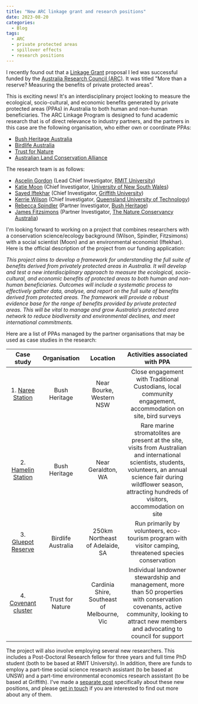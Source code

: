 ```yaml
---
title: "New ARC linkage grant and research positions"
date: 2023-08-20
categories:
  - Blog
tags:
  - ARC
  - private protected areas
  - spillover effects
  - research positions
---
```


I recently found out that a [Linkage Grant](https://www.arc.gov.au/funding-research/funding-schemes/linkage-program) proposal I led was successful funded by the [Australia Research Council (ARC)](https://www.arc.gov.au/). It was titled "More than a reserve? Measuring the benefits of private protected areas".

This is exciting news! It's an interdisciplinary project looking to measure the ecological, socio-cultural, and economic benefits generated by private protected areas (PPAs) in Australia to both human and non-human beneficiaries. The ARC Linkage Program is designed to fund academic research that is of direct relevance to industry partners, and the partners in this case are the following organisation, who either own or coordinate PPAs:

 * [Bush Heritage Australia](https://www.bushheritage.org.au/)
 * [Birdlife Australia](https://birdlife.org.au/)
 * [Trust for Nature]()
 * [Australian Land Conservation Alliance](https://alca.org.au/)

The research team is as follows:

 * [Ascelin Gordon](https://ascelin.github.io/) (Lead Chief Investigator, [RMIT University](https://www.rmit.edu.au/))
 * [Katie Moon](https://www.unsw.edu.au/staff/katie-moon) (Chief Investigator, [University of New South Wales](https://www.unsw.edu.au/))
 * [Sayed Iftekhar](https://experts.griffith.edu.au/25772-md-sayed-iftekhar) (Chief Investigator, [Griffith University](https://experts.griffith.edu.au/))
 * [Kerrie Wilson](https://www.qut.edu.au/about/our-people/academic-profiles/kerrie.wilson) (Chief Investigator, [Queensland University of Technology](https://www.qut.edu.au/))
 * [Rebecca Spindler](https://www.bushheritage.org.au/who-we-are/people) (Partner Investigator, [Bush Heritage](https://www.bushheritage.org.au/))
* [James Fitzsimons](https://www.natureaustralia.org.au/about-us/who-we-are/our-people/james-fitzsimons/) (Partner Investigator, [The Nature Conservancy Australia](https://www.natureaustralia.org.au/))
 
I'm looking forward to working on a project that combines researchers with a conservation science/ecology background (Wilson, Spindler, Fitzsimons) with a social scientist (Moon) and an environmental economist (Iftekhar). Here is the official description of the project from our funding application:

*This project aims to develop a framework for understanding the full suite of benefits derived from privately protected areas in Australia. It will develop and test a new interdisciplinary approach to measure the ecological, socio-cultural, and economic benefits of protected areas to both human and non-human beneficiaries. Outcomes will include a systematic process to effectively gather data, analyse, and report on the full suite of benefits derived from protected areas. The framework will provide a robust evidence base for the range of benefits provided by private protected areas. This will be vital to manage and grow Australia’s protected area network to reduce biodiversity and environmental declines, and meet international commitments.*

Here are a list of PPAs managed by the partner organisations that may be used as case studies in the research: 


| Case study | Organisation | Location | Activities associated with PPA |
| :--------: | :---------: | :--------------: | :----------------------------: |
| 1. [Naree Station](https://www.bushheritage.org.au/places-we-protect/new-south-wales/naree) | Bush Heritage | Near Bourke, Western NSW  | Close engagement with Traditional Custodians, local community engagement, accommodation on site, bird surveys |
| 2. [Hamelin Station](https://www.bushheritage.org.au/places-we-protect/western-australia/hamelin) | Bush Heritage | Near Geraldton, WA | Rare marine stromatolites are present at the site, visits from Australian and international scientists, students, volunteers, an annual science fair during wildflower season, attracting hundreds of visitors, accommodation on site |
| 3. [Gluepot Reserve](https://www.gluepot.org/) | Birdlife Australia | 250km Northeast of Adelaide, SA | Run primarily by volunteers, eco-tourism program with visitor camping, threatened species conservation |
| 4. [Covenant cluster](https://www.cardinia.vic.gov.au/info/20018/environment/212/protecting_your_bushland_-_trust_for_nature#section-2-funding) | Trust for Nature | Cardinia Shire, Southeast of Melbourne, Vic | Individual landowner stewardship and management, more than 50 properties with conservation covenants, active community, looking to attract new members and advocating to council for support |

The project will also involve employing several new researchers. This includes a Post-Doctoral Research fellow for three years and full time PhD student (both to be based at RMIT University). In addition, there are funds to employ a part-time social science research assistant (to be based at UNSW) and a part-time environmental economics research assistant (to be based at Griffith). I've made a [separate post](https://ascelin.github.io/blog/new-research-positions-available/) specifically about these new positions, and please [get in touch](https://ascelin.github.io/contact/) if you are interested to find out more about any of them.
